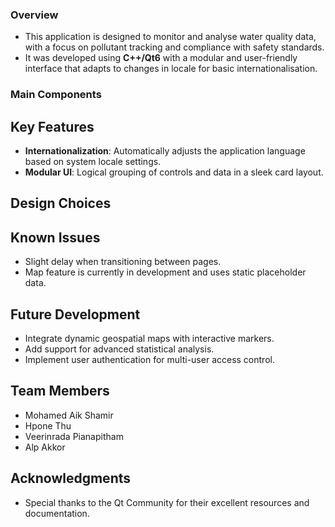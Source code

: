 ### Overview
- This application is designed to monitor and analyse water quality data, with a focus on pollutant tracking and compliance with safety standards. 
- It was developed using **C++/Qt6** with a modular and user-friendly interface that adapts to changes in locale for basic internationalisation.

### Main Components

## Key Features
- **Internationalization**: Automatically adjusts the application language based on system locale settings.
- **Modular UI**: Logical grouping of controls and data in a sleek card layout.

## Design Choices

## Known Issues
- Slight delay when transitioning between pages.
- Map feature is currently in development and uses static placeholder data.

## Future Development
- Integrate dynamic geospatial maps with interactive markers.
- Add support for advanced statistical analysis.
- Implement user authentication for multi-user access control.

## Team Members
- Mohamed Aik Shamir 
- Hpone Thu 
- Veerinrada Pianapitham 
- Alp Akkor 

## Acknowledgments
- Special thanks to the Qt Community for their excellent resources and documentation.
```
